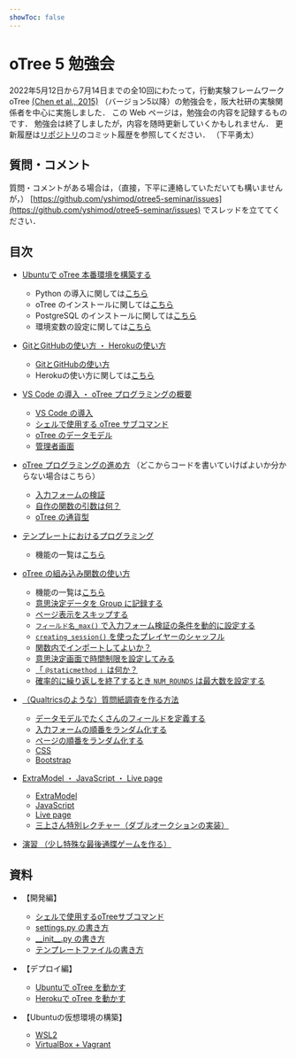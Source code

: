```yaml
---
showToc: false
---
```



# oTree 5 勉強会

2022年5月12日から7月14日までの全10回にわたって，行動実験フレームワーク oTree [(Chen et al., 2015)](https://www.sciencedirect.com/science/article/pii/S2214635016000101) （バージョン5以降）の勉強会を，阪大社研の実験関係者を中心に実施しました．
この Web ページは，勉強会の内容を記録するものです．
勉強会は終了しましたが，内容を随時更新していくかもしれません．
更新履歴は[リポジトリ](https://github.com/yshimod/otree5-seminar)のコミット履歴を参照してください．
（下平勇太）


## 質問・コメント

質問・コメントがある場合は，（直接，下平に連絡していただいても構いませんが，） [https://github.com/yshimod/otree5-seminar/issues](https://github.com/yshimod/otree5-seminar/issues) でスレッドを立ててください．


## 目次

- [Ubuntuで oTree 本番環境を構築する](day1.md)
    - Python の導入に関しては[こちら](server_setup/README.md#python-を-pyenv--virtualenv-で導入)
    - oTree のインストールに関しては[こちら](server_setup/README.md#pipで-otree-のインストール)
    - PostgreSQL のインストールに関しては[こちら](server_setup/README.md#データベースサーバーソフトウェアの-postgresql-を導入)
    - 環境変数の設定に関しては[こちら](server_setup/README.md#環境変数の設定)


- [GitとGitHubの使い方 ・ Herokuの使い方](day2.md)
    - [GitとGitHubの使い方](day2.md#2-gitとgithubの使い方)
    - Herokuの使い方に関しては[こちら](heroku/README.md)


- [VS Code の導入 ・ oTree プログラミングの概要](day3.md)
    - [VS Code の導入](day3.md#vs-code-の導入)
    - [シェルで使用する oTree サブコマンド](day3.md#シェルで使用する-otree-サブコマンド)
    - [oTree のデータモデル](day3.md#otree-のデータモデル)
    - [管理者画面](day3.md#管理者画面)


- [oTree プログラミングの進め方](day4.md) （どこからコードを書いていけばよいか分からない場合はこちら）
    - [入力フォームの検証](day4.md#a1-入力フォームの検証)
    - [自作の関数の引数は何？](day4.md#a2-自作の関数の引数は何？)
    - [oTree の通貨型](day4.md#a3-otree-の通貨型)


- [テンプレートにおけるプログラミング](day5.md)
    - 機能の一覧は[こちら](otree_ref/templatefile.md)


- [oTree の組み込み関数の使い方](day6.md)
    - 機能の一覧は[こちら](otree_ref/init.md)
    - [意思決定データを Group に記録する](day6.md#意思決定データを-group-に記録する)
    - [ページ表示をスキップする](day6.md#ページ表示をスキップする)
    - [`フィールド名_max()` で入力フォーム検証の条件を動的に設定する](day6.md#フィールド名max-で入力フォーム検証の条件を動的に設定する)
    - [`creating_session()` を使ったプレイヤーのシャッフル](day6.md#creatingsession-を使ったプレイヤーのシャッフル)
    - [関数内でインポートしてよいか？](day6.md#【tips】-関数内でインポートしてよいか？)
    - [意思決定画面で時間制限を設定してみる](day6.md#意思決定画面で時間制限を設定してみる)
    - [「 `@staticmethod` 」は何か？](day6.md#【tips】-「-staticmethod-」は何か？)
    - [確率的に繰り返しを終了するとき `NUM_ROUNDS` は最大数を設定する](day6.md#確率的に繰り返しを終了するとき-numrounds-は最大数を設定する)


- [（Qualtricsのような）質問紙調査を作る方法](day7.md)
    - [データモデルでたくさんのフィールドを定義する](day7.md#2-データモデルでたくさんのフィールドを定義する)
    - [入力フォームの順番をランダム化する](day7.md#3-入力フォームの順番をランダム化する)
    - [ページの順番をランダム化する](day7.md#4-ページの順番をランダム化する)
    - [CSS](day7.md#css)
    - [Bootstrap](day7.md#bootstrap)


- [ExtraModel ・ JavaScript ・ Live page](day8.md)
    - [ExtraModel](day8.md#extramodel)
    - [JavaScript](day8.md#javascript)
    - [Live page](day8.md#live-page)
    - [三上さん特別レクチャー（ダブルオークションの実装）](day8.md#三上さん特別レクチャー（ダブルオークションの実装）)


- [演習 （少し特殊な最後通牒ゲームを作る）](exercise.md)


## 資料

- 【開発編】
    - [シェルで使用するoTreeサブコマンド](otree_ref/cmd.md)
    - [settings.py の書き方](otree_ref/settings.md)
    - [\_\_init\_\_.py の書き方](otree_ref/init.md)
    - [テンプレートファイルの書き方](otree_ref/templatefile.md)


- 【デプロイ編】
    - [Ubuntuで oTree を動かす](server_setup/README.md)
    - [Herokuで oTree を動かす](heroku/README.md)


- 【Ubuntuの仮想環境の構築】
    - [WSL2](ubuntu/wsl2.md)
    - [VirtualBox + Vagrant](ubuntu/vagrant.md)

